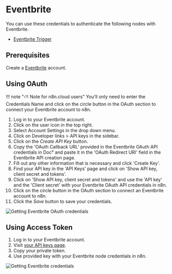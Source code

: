 # Eventbrite

You can use these credentials to authenticate the following nodes with Eventbrite.
- [Eventbrite Trigger](/integrations/trigger-nodes/n8n-nodes-base.eventbriteTrigger/)

## Prerequisites

Create a [Eventbrite](https://www.eventbrite.com/) account.

## Using OAuth

!!! note "⛅️ Note for n8n.cloud users"
    You'll only need to enter the Credentials Name and click on the circle button in the OAuth section to connect your Eventbrite account to n8n.


1. Log in to your Eventbrite account.
2. Click on the user icon in the top right.
3. Select Account Settings in the drop down menu.
4. Click on Developer links > API keys in the sidebar.
5. Click on the *Create API Key* button.
6. Copy the 'OAuth Callback URL' provided in the Eventbrite OAuth API credentials in Doc² and paste it in the 'OAuth Redirect URI' field in the Eventbrite API creation page.
7. Fill out any other information that is necessary and click 'Create Key'.
8. Find your API key in the 'API Keys' page and click on 'Show API key, client secret and tokens'.
9. Click on 'Show API key, client secret and tokens' and use the 'API key' and the 'Client secret' with your Eventbrite OAuth API credentials in n8n.
10. Click on the circle button in the OAuth section to connect an Eventbrite account to n8n.
11. Click the *Save* button to save your credentials.

![Getting Eventbrite OAuth credentials](/_images/integrations/credentials/eventbrite/using-oauth.gif)

## Using Access Token

1. Log in to your Eventbrite account.
2. Visit [your API keys page](https://www.eventbrite.com/platform/api-keys).
3. Copy your private token.
4. Use provided key with your Eventbrite node credentials in n8n.

![Getting Eventbrite credentials](/_images/integrations/credentials/eventbrite/using-access-token.gif)
